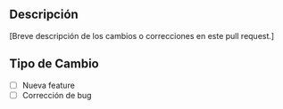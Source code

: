 ## Descripción
[Breve descripción de los cambios o correcciones en este pull request.]

## Tipo de Cambio
- [ ] Nueva feature
- [ ] Corrección de bug